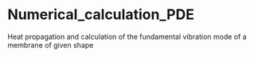 # Numerical_calculation_PDE
Heat propagation and calculation of the fundamental vibration mode of a membrane of given shape
